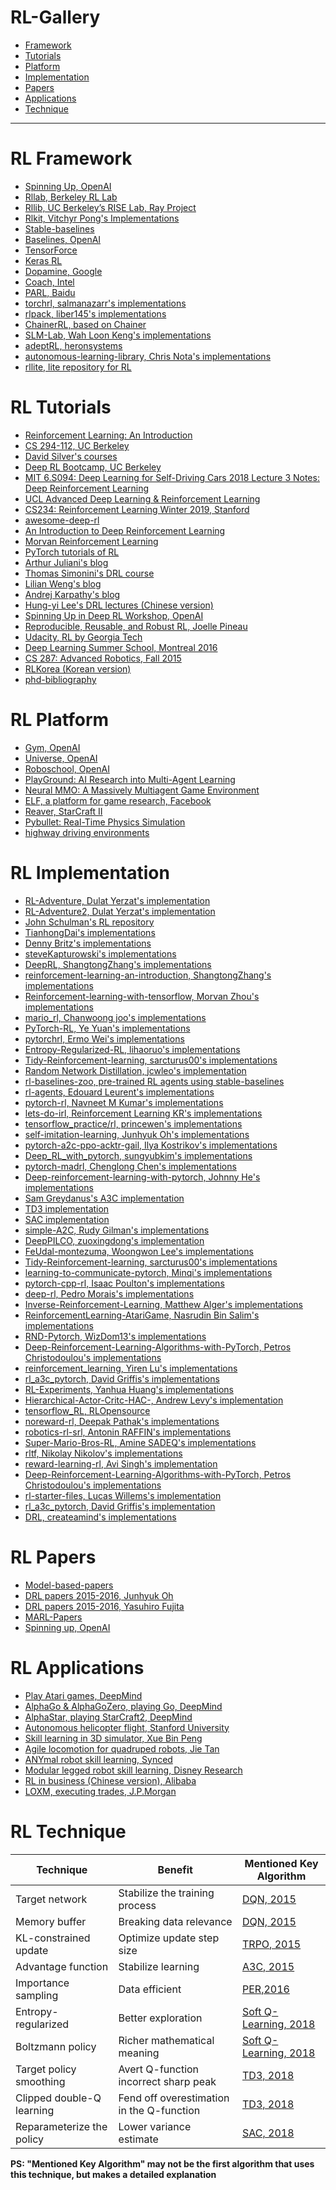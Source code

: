 # RL-Gallery
* [Framework](#rl-framework)
* [Tutorials](#rl-tutorials)
* [Platform](#rl-platform)
* [Implementation](#rl-implementation)
* [Papers](#rl-papers)
* [Applications](#rl-applications)
* [Technique](#rl-technique)
------

# RL Framework
* [Spinning Up, OpenAI](https://spinningup.openai.com/)
* [Rllab, Berkeley RL Lab](https://github.com/rll/rllab)
* [Rllib, UC Berkeley’s RISE Lab, Ray Project](https://github.com/ray-project/ray/tree/master/python/ray/rllib/)
* [Rlkit, Vitchyr Pong's Implementations](https://github.com/vitchyr/rlkit)
* [Stable-baselines](https://github.com/hill-a/stable-baselines)
* [Baselines, OpenAI](https://github.com/openai/baselines)
* [TensorForce](https://github.com/reinforceio/tensorforce)
* [Keras RL](https://github.com/keras-rl/keras-rl)
* [Dopamine, Google](https://github.com/google/dopamine)
* [Coach, Intel](https://github.com/NervanaSystems/coach)
* [PARL, Baidu](https://github.com/PaddlePaddle/PARL)
* [torchrl, salmanazarr's implementations](https://github.com/salmanazarr/torchrl)
* [rlpack, liber145's implementations](https://github.com/liber145/rlpack)
* [ChainerRL, based on Chainer](https://github.com/chainer/chainerrl)
* [SLM-Lab, Wah Loon Keng's implementations](https://github.com/kengz/SLM-Lab)
* [adeptRL, heronsystems](https://github.com/heronsystems/adeptRL)
* [autonomous-learning-library, Chris Nota's implementations](https://github.com/cpnota/autonomous-learning-library)
* [rllite, lite repository for RL](https://github.com/ZJU-RL/rllite)


# RL Tutorials

- [Reinforcement Learning: An Introduction](http://incompleteideas.net/book/bookdraft2017nov5.pdf)
- [CS 294-112, UC Berkeley](http://rail.eecs.berkeley.edu/deeprlcourse/)
- [David Silver's courses](http://www0.cs.ucl.ac.uk/staff/d.silver/web/Teaching.html)
- [Deep RL Bootcamp, UC Berkeley](https://sites.google.com/view/deep-rl-bootcamp/lectures)
- [MIT 6.S094: Deep Learning for Self-Driving Cars 2018 Lecture 3 Notes: Deep Reinforcement Learning](https://hackernoon.com/mit-6-s094-deep-learning-for-self-driving-cars-2018-lecture-3-notes-deep-reinforcement-learning-fe9a8592e14a)
- [UCL Advanced Deep Learning & Reinforcement Learning](https://www.youtube.com/playlist?list=PLqYmG7hTraZDNJre23vqCGIVpfZ_K2RZs)
- [CS234: Reinforcement Learning Winter 2019, Stanford](https://www.youtube.com/playlist?list=PLoROMvodv4rOSOPzutgyCTapiGlY2Nd8u)
- [awesome-deep-rl](https://github.com/tigerneil/awesome-deep-rl)
- [An Introduction to Deep Reinforcement Learning](https://arxiv.org/pdf/1811.12560v2.pdf)
- [Morvan Reinforcement Learning](https://morvanzhou.github.io/tutorials/machine-learning/reinforcement-learning/)
- [PyTorch tutorials of RL](https://pytorch.org/tutorials/intermediate/reinforcement_q_learning.html)
- [Arthur Juliani's blog](https://medium.com/emergent-future/simple-reinforcement-learning-with-tensorflow-part-0-q-learning-with-tables-and-neural-networks-d195264329d0)
- [Thomas Simonini's DRL course](https://www.simoninithomas.com/)
- [Lilian Weng's blog](https://lilianweng.github.io/lil-log/2018/02/19/a-long-peek-into-reinforcement-learning.html)
- [Andrej Karpathy's blog](http://karpathy.github.io/2016/05/31/rl/)
- [Hung-yi Lee's DRL lectures (Chinese version)](http://t.cn/RBtg1O2)
- [Spinning Up in Deep RL Workshop, OpenAI](https://www.youtube.com/watch?v=fdY7dt3ijgY)
- [Reproducible, Reusable, and Robust RL, Joelle Pineau](https://www.youtube.com/watch?v=Kee4ch3miVA)
- [Udacity, RL by Georgia Tech](https://www.udacity.com/course/reinforcement-learning--ud600)
- [Deep Learning Summer School, Montreal 2016](http://videolectures.net/deeplearning2016_montreal/)
- [CS 287: Advanced Robotics, Fall 2015](https://people.eecs.berkeley.edu/~pabbeel/cs287-fa15/)
- [RLKorea (Korean version)](https://reinforcement-learning-kr.github.io/)
- [phd-bibliography](https://github.com/eleurent/phd-bibliography)


# RL Platform
* [Gym, OpenAI](https://gym.openai.com/docs/)
* [Universe, OpenAI](https://blog.openai.com/universe/)
* [Roboschool, OpenAI](https://github.com/openai/roboschool)
* [PlayGround: AI Research into Multi-Agent Learning](https://github.com/MultiAgentLearning/playground)
* [Neural MMO: A Massively Multiagent Game Environment](https://github.com/openai/neural-mmo)
* [ELF, a platform for game research, Facebook](https://github.com/pytorch/ELF)
* [Reaver, StarCraft II](https://github.com/inoryy/reaver-pysc2)
* [Pybullet: Real-Time Physics Simulation](https://pybullet.org)
* [highway driving environments](https://github.com/eleurent/highway-env)


# RL Implementation
* [RL-Adventure, Dulat Yerzat's implementation](https://github.com/higgsfield/RL-Adventure)
* [RL-Adventure2, Dulat Yerzat's implementation](https://github.com/higgsfield/RL-Adventure-2)
* [John Schulman's RL repository](https://github.com/joschu/modular_rl)
* [TianhongDai's implementations](https://github.com/TianhongDai/reinforcement-learning-algorithms)
* [Denny Britz's implementations](https://github.com/dennybritz/reinforcement-learning)
* [steveKapturowski's implementations](https://github.com/steveKapturowski/tensorflow-rl)
* [DeepRL, ShangtongZhang's implementations](https://github.com/ShangtongZhang/DeepRL)
* [reinforcement-learning-an-introduction, ShangtongZhang's implementations](https://github.com/ShangtongZhang/reinforcement-learning-an-introduction)
* [Reinforcement-learning-with-tensorflow, Morvan Zhou's implementations](https://github.com/MorvanZhou/Reinforcement-learning-with-tensorflow)
* [mario_rl, Chanwoong joo's implementations](https://github.com/jcwleo/mario_rl)
* [PyTorch-RL, Ye Yuan's implementations](https://github.com/Khrylx/PyTorch-RL)
* [pytorchrl, Ermo Wei's implementations](https://github.com/nosyndicate/pytorchrl)
* [Entropy-Regularized-RL, lihaoruo's implementations](https://github.com/LihaoR/Entropy-Regularized-RL)
* [Tidy-Reinforcement-learning, sarcturus00's implementations](https://github.com/sarcturus00/Tidy-Reinforcement-learning)
* [Random Network Distillation, jcwleo's implementation](https://github.com/jcwleo/random-network-distillation-pytorch)
* [rl-baselines-zoo, pre-trained RL agents using stable-baselines](https://github.com/araffin/rl-baselines-zoo)
* [rl-agents, Edouard Leurent's implementations](https://github.com/eleurent/rl-agents)
* [pytorch-rl, Navneet M Kumar's implementations](https://github.com/navneet-nmk/pytorch-rl)
* [lets-do-irl, Reinforcement Learning KR's implementations](https://github.com/reinforcement-learning-kr/lets-do-irl)
* [tensorflow_practice/rl, princewen's implementations](https://github.com/princewen/tensorflow_practice/tree/master/RL)
* [self-imitation-learning, Junhyuk Oh's implementations](https://github.com/junhyukoh/self-imitation-learning)
* [pytorch-a2c-ppo-acktr-gail, Ilya Kostrikov's implementations](https://github.com/ikostrikov/pytorch-a2c-ppo-acktr-gail)
* [Deep_RL_with_pytorch, sungyubkim's implementations](https://github.com/sungyubkim/Deep_RL_with_pytorch)
* [pytorch-madrl, Chenglong Chen's implementations](https://github.com/ChenglongChen/pytorch-madrl)
* [Deep-reinforcement-learning-with-pytorch, Johnny He's implementations](https://github.com/sweetice/Deep-reinforcement-learning-with-pytorch)
* [Sam Greydanus's A3C implementation](https://github.com/greydanus/baby-a3c)
* [TD3 implementation](https://github.com/sfujim/TD3)
* [SAC implementation](https://github.com/haarnoja/sac)
* [simple-A2C, Rudy Gilman's implementations](https://github.com/rgilman33/simple-A2C)
* [DeepPILCO, zuoxingdong's implementation](https://github.com/zuoxingdong/DeepPILCO)
* [FeUdal-montezuma, Woongwon Lee's implementations](https://github.com/dnddnjs/feudal-montezuma)
* [Tidy-Reinforcement-learning, sarcturus00's implementations](https://github.com/sarcturus00/Tidy-Reinforcement-learning)
* [learning-to-communicate-pytorch, Minqi's implementations](https://github.com/minqi/learning-to-communicate-pytorch)
* [pytorch-cpp-rl, Isaac Poulton's implementations](https://github.com/Omegastick/pytorch-cpp-rl)
* [deep-rl, Pedro Morais's implementations](https://github.com/p-morais/deep-rl)
* [Inverse-Reinforcement-Learning, Matthew Alger's implementations](https://github.com/MatthewJA/Inverse-Reinforcement-Learning)
* [ReinforcementLearning-AtariGame, Nasrudin Bin Salim's implementations](https://github.com/Nasdin/ReinforcementLearning-AtariGame)
* [RND-Pytorch, WizDom13's implementations](https://github.com/wizdom13/RND-Pytorch)
* [Deep-Reinforcement-Learning-Algorithms-with-PyTorch, Petros Christodoulou's implementations](https://github.com/p-christ/Deep-Reinforcement-Learning-Algorithms-with-PyTorch)
* [reinforcement_learning, Yiren Lu's implementations](https://github.com/yrlu/reinforcement_learning)
* [rl_a3c_pytorch, David Griffis's implementations](https://github.com/dgriff777/rl_a3c_pytorch)
* [RL-Experiments, Yanhua Huang's implementations](https://github.com/Officium/RL-Experiments)
* [Hierarchical-Actor-Critc-HAC-, Andrew Levy's implementation](https://github.com/andrew-j-levy/Hierarchical-Actor-Critc-HAC-)
* [tensorflow_RL, RLOpensource](https://github.com/RLOpensource/tensorflow_RL)
* [noreward-rl, Deepak Pathak's implementations](https://github.com/pathak22/noreward-rl)
* [robotics-rl-srl, Antonin RAFFIN's implementations](https://github.com/araffin/robotics-rl-srl)
* [Super-Mario-Bros-RL, Amine SADEQ's implementations](https://github.com/sadeqa/Super-Mario-Bros-RL)
* [rltf, Nikolay Nikolov's implementations](https://github.com/nikonikolov/rltf.git)
* [reward-learning-rl, Avi Singh's implementation](https://github.com/avisingh599/reward-learning-rl)
* [Deep-Reinforcement-Learning-Algorithms-with-PyTorch, Petros Christodoulou's implementations](https://github.com/p-christ/Deep-Reinforcement-Learning-Algorithms-with-PyTorch)
* [rl-starter-files, Lucas Willems's implementation](https://github.com/lcswillems/rl-starter-files)
* [rl_a3c_pytorch, David Griffis's implementation](https://github.com/dgriff777/rl_a3c_pytorch)
* [DRL, createamind's implementations](https://github.com/createamind/DRL)

# RL Papers
* [Model-based-papers](https://github.com/danfeiX/model-based-papers)
* [DRL papers 2015-2016, Junhyuk Oh](https://github.com/junhyukoh/deep-reinforcement-learning-papers)
* [DRL papers 2015-2016, Yasuhiro Fujita](https://github.com/muupan/deep-reinforcement-learning-papers)
* [MARL-Papers](https://github.com/LantaoYu/MARL-Papers)
* [Spinning up, OpenAI](https://spinningup.openai.com/en/latest/spinningup/keypapers.html)


# RL Applications
* [Play Atari games, DeepMind](https://arxiv.org/pdf/1312.5602v1.pdf)
* [AlphaGo & AlphaGoZero, playing Go, DeepMind](https://deepmind.com/research/alphago/)
* [AlphaStar, playing StarCraft2, DeepMind](https://deepmind.com/blog/alphastar-mastering-real-time-strategy-game-starcraft-ii/)
* [Autonomous helicopter flight, Stanford University](http://heli.stanford.edu/)
* [Skill learning in 3D simulator, Xue Bin Peng](https://arxiv.org/pdf/1804.02717.pdf)
* [Agile locomotion for quadruped robots, Jie Tan](https://arxiv.org/pdf/1804.10332.pdf)
* [ANYmal robot skill learning, Synced](https://syncedreview.com/2019/01/23/you-cant-keep-an-rl-powered-anymal-down/)
* [Modular legged robot skill learning, Disney Research](https://la.disneyresearch.com/publication/automated-deep-reinforcement-learning-environment-for-hardware-of-a-modular-legged-robot/)
* [RL in business (Chinese version), Alibaba](http://techforum-img.cn-hangzhou.oss-pub.aliyun-inc.com/1517812754285/reinforcement_learning.pdf)
* [LOXM, executing trades, J.P.Morgan](https://www.jpmorgan.com/global/LOXM)


# RL Technique

| Technique                 | Benefit                                   | Mentioned Key Algorithm                                      |
| ------------------------- | ----------------------------------------- | ------------------------------------------------------------ |
| Target network            | Stabilize the training process            | [DQN, 2015](https://www.cs.toronto.edu/~vmnih/docs/dqn.pdf)  |
| Memory buffer             | Breaking data relevance                   | [DQN, 2015](https://www.cs.toronto.edu/~vmnih/docs/dqn.pdf)  |
| KL-constrained update     | Optimize update step size                 | [TRPO, 2015](https://arxiv.org/pdf/1502.05477.pdf)           |
| Advantage function        | Stabilize learning                        | [A3C, 2015](https://arxiv.org/pdf/1602.01783.pdf)            |
| Importance sampling       | Data efficient                            | [PER,2016](https://arxiv.org/pdf/1511.05952.pdf)             |
| Entropy-regularized       | Better exploration                        | [Soft Q-Learning, 2018](https://arxiv.org/pdf/1704.06440.pdf) |
| Boltzmann policy          | Richer mathematical meaning               | [Soft Q-Learning, 2018](https://arxiv.org/pdf/1704.06440.pdf) |
| Target policy smoothing   | Avert Q-function incorrect sharp peak     | [TD3, 2018](https://arxiv.org/pdf/1802.09477.pdf)            |
| Clipped double-Q learning | Fend off overestimation in the Q-function | [TD3, 2018](https://arxiv.org/pdf/1802.09477.pdf)            |
| Reparameterize the policy | Lower variance estimate                   | [SAC, 2018](https://arxiv.org/pdf/1801.01290.pdf)            |

**PS: "Mentioned Key Algorithm" may not be the first algorithm that uses this technique, but makes a detailed explanation**